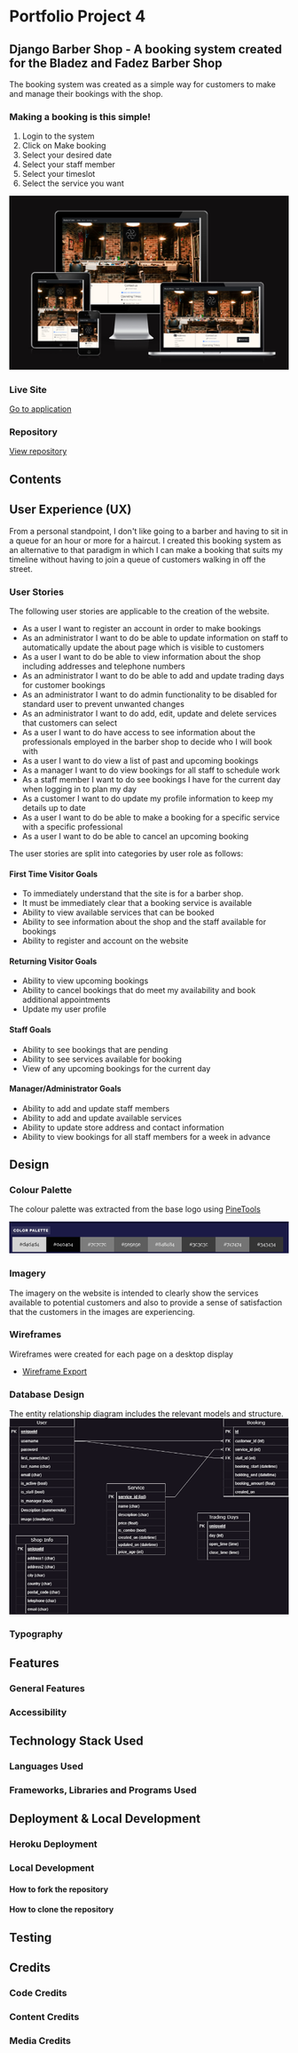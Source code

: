 # Portfolio Project 4

## Django Barber Shop - A booking system created for the Bladez and Fadez Barber Shop

The booking system was created as a simple way for customers to make and manage their bookings with the shop.

### Making a booking is this simple!
1. Login to the system
2. Click on Make booking
3. Select your desired date
4. Select your staff member
5. Select your timeslot
6. Select the service you want

![Website on a range of devices](documentation/responsiveness/responsive_screenshot.png)

### Live Site

[Go to application](https://django-barber-shop-fd0b7d4f3e18.herokuapp.com/)

### Repository

[View repository](https://github.com/jayleighton/django-barber-shop)

## Contents



## User Experience (UX)

From a personal standpoint, I don't like going to a barber and having to sit in a queue for an hour or more for a haircut.
I created this booking system as an alternative to that paradigm in which I can make a booking that suits my timeline without having to join a queue of customers walking in off the street.

### User Stories
The following user stories are applicable to the creation of the website.
- As a user I want to register an account in order to make bookings
- As an administrator I want to do be able to update information on staff to automatically update the about page which is visible to customers
- As a user I want to do be able to view information about the shop including addresses and telephone numbers
- As an administrator I want to do be able to add and update trading days for customer bookings
- As an administrator I want to do admin functionality to be disabled for standard user to prevent unwanted changes
- As an administrator I want to do add, edit, update and delete services that customers can select
- As a user I want to do have access to see information about the professionals employed in the barber shop to decide who I will book with
- As a user I want to do view a list of past and upcoming bookings
- As a manager I want to do view bookings for all staff to schedule work
- As a staff member I want to do see bookings I have for the current day when logging in to plan my day
- As a customer I want to do update my profile information to keep my details up to date
- As a user I want to do be able to make a booking for a specific service with a specific professional
- As a user I want to do be able to cancel an upcoming booking

The user stories are split into categories by user role as follows:

#### First Time Visitor Goals
- To immediately understand that the site is for a barber shop.
- It must be immediately clear that a booking service is available
- Ability to view available services that can be booked
- Ability to see information about the shop and the staff available for bookings
- Ability to register and account on the website

#### Returning Visitor Goals
- Ability to view upcoming bookings
- Ability to cancel bookings that do meet my availability and book additional appointments
- Update my user profile

#### Staff Goals
- Ability to see bookings that are pending
- Ability to see services available for booking
- View of any upcoming bookings for the current day

#### Manager/Administrator Goals
- Ability to add and update staff members
- Ability to add and update available services
- Ability to update store address and contact information
- Ability to view bookings for all staff members for a week in advance

## Design

### Colour Palette
The colour palette was extracted from the base logo using [PineTools](https://pinetools.com/get-colors-image)

![Selected colours](documentation/colours/colour_palette.png)


### Imagery
The imagery on the website is intended to clearly show the services available to potential customers and also to provide a sense of satisfaction that the customers in the images are experiencing.

### Wireframes

Wireframes were created for each page on a desktop display
- [Wireframe Export](documentation/wireframes/wireframe_export.pdf)


### Database Design
The entity relationship diagram includes the relevant models and structure.
![Erd Diagram](documentation/erd_diagram/erd_export.png)



### Typography


## Features

### General Features

### Accessibility

## Technology Stack Used


### Languages Used


### Frameworks, Libraries and Programs Used


## Deployment & Local Development

### Heroku Deployment

### Local Development

#### How to fork the repository

#### How to clone the repository


## Testing



## Credits

### Code Credits

### Content Credits


### Media Credits







